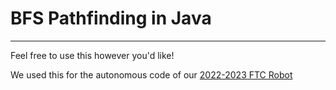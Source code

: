 # BFS Pathfinding in Java
---

Feel free to use this however you'd like!

We used this for the autonomous code of our [2022-2023 FTC Robot](https://www.github.com/newman-robotics/2022-2023)
